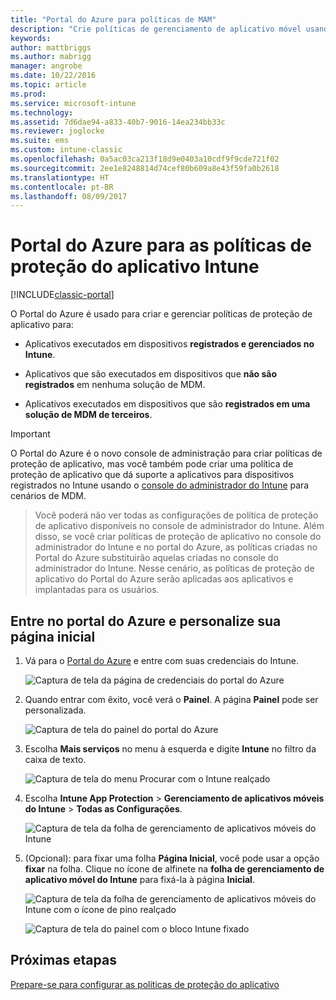 ```yaml
---
title: "Portal do Azure para políticas de MAM"
description: "Crie políticas de gerenciamento de aplicativo móvel usando o Portal do Azure. As políticas que você criar aqui podem ser aplicadas a dispositivos com ou sem registro no Intune."
keywords: 
author: mattbriggs
ms.author: mabrigg
manager: angrobe
ms.date: 10/22/2016
ms.topic: article
ms.prod: 
ms.service: microsoft-intune
ms.technology: 
ms.assetid: 7d6dae94-a833-40b7-9016-14ea234bb33c
ms.reviewer: joglocke
ms.suite: ems
ms.custom: intune-classic
ms.openlocfilehash: 0a5ac03ca213f18d9e0403a10cdf9f9cde721f02
ms.sourcegitcommit: 2ee1e8248814d74cef80b609a8e43f59fa0b2618
ms.translationtype: HT
ms.contentlocale: pt-BR
ms.lasthandoff: 08/09/2017
---
```

# <a name="azure-portal-for-intune-app-protection-policies"></a>Portal do Azure para as políticas de proteção do aplicativo Intune

[!INCLUDE[classic-portal](../includes/classic-portal.md)]

O Portal do Azure é usado para criar e gerenciar políticas de proteção de aplicativo para:

- Aplicativos executados em dispositivos **registrados e gerenciados no Intune**.

- Aplicativos que são executados em dispositivos que **não são registrados** em nenhuma solução de MDM.
- Aplicativos executados em dispositivos que são **registrados em uma solução de MDM de terceiros**.

>[!IMPORTANT]
> O Portal do Azure é o novo console de administração para criar políticas de proteção de aplicativo, mas você também pode criar uma política de proteção de aplicativo que dá suporte a aplicativos para dispositivos registrados no Intune usando o [console do administrador do Intune](configure-and-deploy-mobile-application-management-policies-in-the-microsoft-intune-console.md) para cenários de MDM.

> Você poderá não ver todas as configurações de política de proteção de aplicativo disponíveis no console de administrador do Intune. Além disso, se você criar políticas de proteção de aplicativo no console do administrador do Intune e no portal do Azure, as políticas criadas no Portal do Azure substituirão aquelas criadas no console do administrador do Intune. Nesse cenário, as políticas de proteção de aplicativo do Portal do Azure serão aplicadas aos aplicativos e implantadas para os usuários.


## <a name="sign-in-to-the-azure-portal-and-customize-your-start-page"></a>Entre no portal do Azure e personalize sua página inicial

1.  Vá para o [Portal do Azure](https://portal.azure.com) e entre com suas credenciais do Intune.

    ![Captura de tela da página de credenciais do portal do Azure](../media/AppManagement/AzurePortal_MAMSigninPage.png)

2.  Quando entrar com êxito, você verá o **Painel**. A página **Painel** pode ser personalizada.

    ![Captura de tela do painel do portal do Azure](../media/AppManagement/AzurePortal_MAMStartboard_NoMAM.png)

3.  Escolha **Mais serviços** no menu à esquerda e digite **Intune** no filtro da caixa de texto.

    ![Captura de tela do menu Procurar com o Intune realçado](../media/AppManagement/MAM-Azure-Portal-1.png)

4.  Escolha **Intune App Protection** > **Gerenciamento de aplicativos móveis do Intune** > **Todas as Configurações**.

    ![Captura de tela da folha de gerenciamento de aplicativos móveis do Intune](../media/AppManagement/MAM-Azure-Portal-2.png)

5. (Opcional): para fixar uma folha **Página Inicial**, você pode usar a opção **fixar** na folha. Clique no ícone de alfinete na **folha de gerenciamento de aplicativo móvel do Intune** para fixá-la à página **Inicial**.

    ![Captura de tela da folha de gerenciamento de aplicativos móveis do Intune com o ícone de pino realçado](../media/AppManagement/AzurePortal_MAM_PinBladeAction.png)

    ![Captura de tela do painel com o bloco Intune fixado](../media/AppManagement/AzurePortal_MAM_Startboard_withMAM.png)

## <a name="next-steps"></a>Próximas etapas
[Prepare-se para configurar as políticas de proteção do aplicativo](get-ready-to-configure-mobile-app-management-policies-with-microsoft-intune.md)
